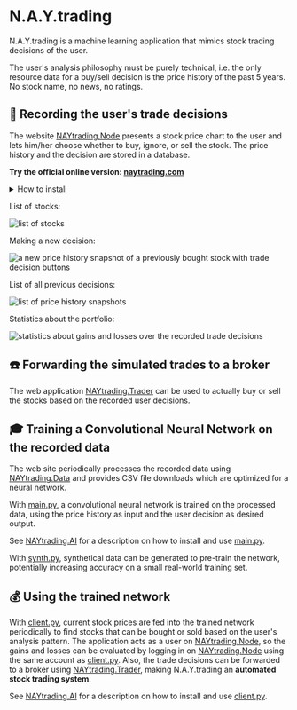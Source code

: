 # N.A.Y.trading #
N.A.Y.trading is a machine learning application that mimics stock trading decisions of the user. 

The user's analysis philosophy must be purely technical, i.e. the only resource data for a buy/sell decision is the price history of the past 5 years. No stock name, no news, no ratings.

## :pencil: Recording the user's trade decisions ##
The website [NAYtrading.Node](NAYtrading.Node) presents a stock price chart to the user and lets him/her choose whether to buy, ignore, or sell the stock. The price history and the decision are stored in a database. 

**Try the official online version: [naytrading.com](http://naytrading.com)**

<details>
<summary>How to install</summary>

NAYtrading.Node needs a custom stock data provider implementation. This repository includes an example plugin in [NAYtrading.Node.Plugin](NAYtrading.Node.Plugin) that can be used to quick start the development of such a provider.

```sh
# install tools
root@host:~$ apt-get install sudo
root@host:~$ apt-get install curl
root@host:~$ apt-get install git

# install nodejs
root@host:~$ curl -sL https://deb.nodesource.com/setup_8.x | bash
root@host:~$ apt-get install -y nodejs
root@host:~$ apt-get install -y build-essential
root@host:~$ npm i -g sequelize-cli
root@host:~$ npm i -g node-autostart

# install mysql
root@host:~$ apt-get install mysql-server
root@host:~$ mysql_secure_installation
root@host:~$ mysql -u root -p
[press enter on password prompt]
MariaDB [(none)]> create database naytrading;
MariaDB [(none)]> create user 'naytrading'@'localhost' identified by 'naytrading';
MariaDB [(none)]> grant all on naytrading.* to 'naytrading' identified by 'naytrading';
[Ctrl+C]

# install python 3.x
root@host:~$ apt-get install python3
root@host:~$ apt-get install python3-pip
root@host:~$ pip3 install --upgrade pip
root@host:~$ pip3 install argparse
root@host:~$ pip3 install datetime
root@host:~$ pip3 install noise
root@host:~$ pip3 install numpy

# redirect port 80 to 5000 and 443 to 5001 (or setup a reverse proxy)
root@host:~$ apt-get install iptables-persistent
root@host:~$ iptables -t nat -I PREROUTING -p tcp --dport 80 -j REDIRECT --to-port 5000
root@host:~$ iptables -t nat -I PREROUTING -p tcp --dport 443 -j REDIRECT --to-port 5001
root@host:~$ iptables-save > /etc/iptables/rules.v4

# create user
root@host:~$ adduser naytrading
[enter secure password]
[leave details empty]
root@host:~$ su naytrading
naytrading@host:/root$ cd ~

# setup naytrading
naytrading@host:~$ git clone https://github.com/chrwoizi/naytrading.git
naytrading@host:~$ cd naytrading
naytrading@host:~/naytrading$ cd NAYtrading.Node
naytrading@host:~/naytrading/NAYtrading.Node$ npm install
naytrading@host:~/naytrading/NAYtrading.Node$ cd app/config
naytrading@host:~/naytrading/NAYtrading.Node/app/config$ cp config.mandatory.json config.json
naytrading@host:~/naytrading/NAYtrading.Node/app/config$ cp database.mandatory.json database.json
naytrading@host:~/naytrading/NAYtrading.Node/app/config$ vi config.json
[set production.admin_user to your email address]
[set production.proxy if you access the web through a proxy]
[set production.python to your python executable, e.g. python3]
[set the instruments_providers and rates_providers to your custom implementation, e.g. "instruments_providers":{"e": "../../../NAYtrading.Node.Plugin/providers/example/example_instruments_provider"}]
:wq
naytrading@host:~/naytrading/NAYtrading.Node/app/config$ cd ../..
naytrading@host:~/naytrading/NAYtrading.Node$ chmod +x dbmigrate.sh
naytrading@host:~/naytrading/NAYtrading.Node$ chmod +x production.sh
naytrading@host:~/naytrading/NAYtrading.Node$ chmod +x upgrade_production.sh
naytrading@host:~/naytrading/NAYtrading.Node$ ./dbmigrate.sh

# run naytrading
naytrading@host:~/naytrading/NAYtrading.Node$ autostart enable -n "naytrading" -p "/home/naytrading/naytrading/NAYtrading.Node" -c "./production.sh"
naytrading@host:~/naytrading/NAYtrading.Node$ ./production.sh &

# back to root
naytrading@host:~/naytrading/NAYtrading.Node$ exit

# optional: activate HTTPS using letsencrypt.org

# if using Debian 8 (otherwise follow the instructions on https://certbot.eff.org)
root@host:~$ echo deb http://ftp.debian.org/debian jessie-backports main>/etc/apt/sources.list.d/jessie-backports.list
root@host:~$ apt-get update
root@host:~$ apt-get install certbot -t jessie-backports

# register with letsencrypt
root@host:~$ su naytrading
naytrading@host:~/naytrading/NAYtrading.Node$ certbot certonly --config-dir=./letsencrypt/config --logs-dir=./letsencrypt/logs --work-dir=./letsencrypt/work-dir
[select the webroot method]
[enter your email address]
[read and agree to the terms of service]
[enter your domain name]
[select enter a new webroot]
[enter the web root /home/naytrading/naytrading/NAYtrading.Node/static]

# link the certificate
naytrading@host:~/naytrading/NAYtrading.Node$ ln -s ../letsencrypt/config/live/[YOUR DOMAIN]/privkey.pem ./keys/privkey.pem
naytrading@host:~/naytrading/NAYtrading.Node$ ln -s ../letsencrypt/config/live/[YOUR DOMAIN]/cert.pem ./keys/cert.pem
naytrading@host:~/naytrading/NAYtrading.Node$ ln -s ../letsencrypt/config/live/[YOUR DOMAIN]/chain.pem ./keys/chain.pem

# enable https
naytrading@host:~/naytrading/NAYtrading.Node$ vi app/config/config.json
[add a new line] "https_enabled": true
:wq
naytrading@host:~/naytrading/NAYtrading.Node$ killall production.sh
naytrading@host:~/naytrading/NAYtrading.Node$ killall node
naytrading@host:~/naytrading/NAYtrading.Node$ ./production.sh &
```
</details><p></p>

List of stocks:

![list of stocks](Documentation/NAYtrading.instruments.png "list of stocks")

Making a new decision:

![a new price history snapshot of a previously bought stock with trade decision buttons](Documentation/NAYtrading.snapshot.png "a new price history snapshot of a previously bought stock with trade decision buttons")

List of all previous decisions:

![list of price history snapshots](Documentation/NAYtrading.snapshots.png "list of decisions") 

Statistics about the portfolio:

![statistics about gains and losses over the recorded trade decisions](Documentation/NAYtrading.stats.png "statistics about gains and losses over the recorded trade decisions")

## :telephone: Forwarding the simulated trades to a broker ##

The web application [NAYtrading.Trader](NAYtrading.Trader) can be used to actually buy or sell the stocks based on the recorded user decisions.

## :mortar_board: Training a Convolutional Neural Network on the recorded data ##

The web site periodically processes the recorded data using [NAYtrading.Data](NAYtrading.Data) and provides CSV file downloads which are optimized for a neural network.

With [main.py](NAYtrading.AI/src/main.py), a convolutional neural network is trained on the processed data, using the price history as input and the user decision as desired output. 

See [NAYtrading.AI](NAYtrading.AI) for a description on how to install and use [main.py](NAYtrading.AI/src/main.py).

With [synth.py](NAYtrading.AI/src/synth.py), synthetical data can be generated to pre-train the network, potentially increasing accuracy on a small real-world training set.

## :moneybag: Using the trained network ##

With [client.py](NAYtrading.AI/src/client.py), current stock prices are fed into the trained network periodically to find stocks that can be bought or sold based on the user's analysis pattern. The application acts as a user on [NAYtrading.Node](NAYtrading.Node), so the gains and losses can be evaluated by logging in on [NAYtrading.Node](NAYtrading.Node) using the same account as [client.py](NAYtrading.AI/src/client.py). Also, the trade decisions can be forwarded to a broker using [NAYtrading.Trader](NAYtrading.Trader), making N.A.Y.trading an **automated stock trading system**. 

See [NAYtrading.AI](NAYtrading.AI) for a description on how to install and use [client.py](NAYtrading.AI/src/client.py).
